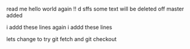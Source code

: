 read me 
hello world again !!
d
sffs
some text will be deleted off 
master added

i addd these lines 
again i addd these lines 


lets change to try git fetch and git checkout 

